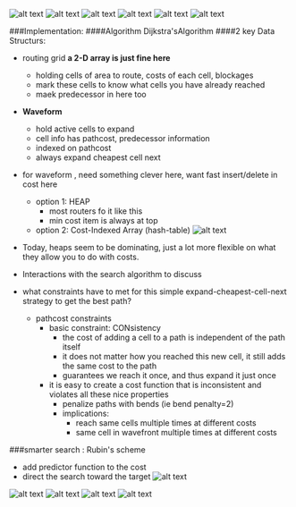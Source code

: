 ![alt text](https://github.com/lvang5378/Physical-Design-Note/blob/master/placement/pics/routing11.PNG)
![alt text](https://github.com/lvang5378/Physical-Design-Note/blob/master/placement/pics/routing12.PNG)
![alt text](https://github.com/lvang5378/Physical-Design-Note/blob/master/placement/pics/routing13.PNG)
![alt text](https://github.com/lvang5378/Physical-Design-Note/blob/master/placement/pics/routing14.PNG)
![alt text](https://github.com/lvang5378/Physical-Design-Note/blob/master/placement/pics/routing15.PNG)
![alt text](https://github.com/lvang5378/Physical-Design-Note/blob/master/placement/pics/routing16.PNG)


###Implementation:
####Algorithm 
Dijkstra'sAlgorithm
####2 key Data Structurs:
- routing grid **a 2-D array is just fine here**
  - holding cells of area to route, costs of each cell, blockages
  - mark these cells to know what cells you have already reached
  - maek predecessor in here too
- **Waveform**  
  - hold active cells to expand
  - cell info has pathcost, predecessor information
  - indexed on pathcost
  - always expand cheapest cell next
- for waveform , need something clever here, want fast insert/delete in cost here
  - option 1: HEAP
    - most routers fo it like this
    - min cost item is always at top
  - option 2: Cost-Indexed Array (hash-table)
![alt text](https://github.com/lvang5378/Physical-Design-Note/blob/master/placement/pics/routing17.PNG)

- Today, heaps seem to be dominating, just a lot more flexible on what they allow you to do with costs.
- Interactions with the search algorithm to discuss
- what constraints have to met for this simple expand-cheapest-cell-next strategy to get the best path?
  - pathcost constraints
    - basic constraint: CONsistency
      - the cost of adding a cell to a path is independent of the path itself
      - it does not matter how you reached this new cell, it still adds the same cost to the path
      - guarantees we reach it once, and thus expand it just once
    - it is easy to create a cost function that is inconsistent and violates all these nice properties
      - penalize paths with bends (ie bend penalty=2)
      - implications:
        - reach same cells multiple times at different costs
        - same cell in wavefront multiple times at different costs

###smarter search : Rubin's scheme
- add predictor function to the cost
- direct the search toward the target
![alt text](https://github.com/lvang5378/Physical-Design-Note/blob/master/placement/pics/routing18.PNG)


![alt text](https://github.com/lvang5378/Physical-Design-Note/blob/master/placement/pics/routing19.PNG)
![alt text](https://github.com/lvang5378/Physical-Design-Note/blob/master/placement/pics/routing20.PNG)
![alt text](https://github.com/lvang5378/Physical-Design-Note/blob/master/placement/pics/routing21.PNG)
![alt text](https://github.com/lvang5378/Physical-Design-Note/blob/master/placement/pics/routing22.PNG)





